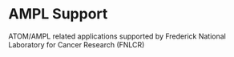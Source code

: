 # AMPL Support 

ATOM/AMPL related applications supported by Frederick National Laboratory for Cancer Research (FNLCR)
